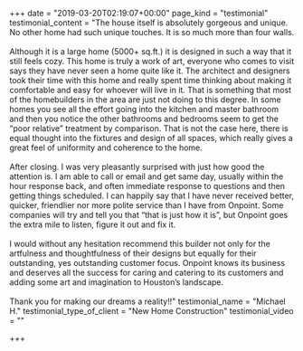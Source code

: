 +++
date = "2019-03-20T02:19:07+00:00"
page_kind = "testimonial"
testimonial_content = "The house itself is absolutely gorgeous and unique. No other home had such unique touches. It is so much more than four walls.<br><br>Although it is a large home (5000+ sq.ft.) it is designed in such a way that it still feels cozy. This home is truly a work of art, everyone who comes to visit says they have never seen a home quite like it. The architect and designers took their time with this home and really spent time thinking about making it comfortable and easy for whoever will live in it. That is something that most of the homebuilders in the area are just not doing to this degree. In some homes you see all the effort going into the kitchen and master bathroom and then you notice the other bathrooms and bedrooms seem to get the “poor relative” treatment by comparison. That is not the case here, there is equal thought into the fixtures and design of all spaces, which really gives a great feel of uniformity and coherence to the home.<br><br>After closing. I was very pleasantly surprised with just how good the attention is. I am able to call or email and get same day, usually within the hour response back, and often immediate response to questions and then getting things scheduled. I can happily say that I have never received better, quicker, friendlier nor more polite service than I have from Onpoint. Some companies will try and tell you that “that is just how it is”, but Onpoint goes the extra mile to listen, figure it out and fix it.<br><br>I would without any hesitation recommend this builder not only for the artfulness and thoughtfulness of their designs but equally for their outstanding, yes outstanding customer focus. Onpoint knows its business and deserves all the success for caring and catering to its customers and adding some art and imagination to Houston’s landscape.<br><br>Thank you for making our dreams a reality!!"
testimonial_name = "Michael H."
testimonial_type_of_client = "New Home Construction"
testimonial_video = ""

+++
